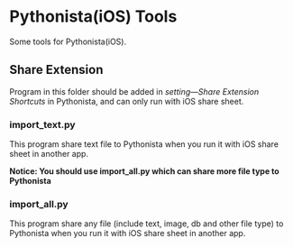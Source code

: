 # Pythonista(iOS) Tools

Some tools for Pythonista(iOS).

## Share Extension

Program in this folder should be added in *setting—Share Extension Shortcuts* in Pythonista, and can only run with iOS share sheet.

### import_text.py

This program share text file to Pythonista when you run it with iOS share sheet in another app.

**Notice: You should use import_all.py which can share more file type to Pythonista**

### import_all.py

This program share any file (include text, image, db and other file type) to Pythonista when you run it with iOS share sheet in another app.

